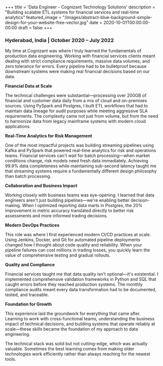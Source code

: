 +++
title = 'Data Engineer - Cognizant Technology Solutions'
description = "Building scalable ETL systems for financial services and real-time analytics"
featured_image = "/images/abstract-blue-background-simple-design-for-your-website-free-vector.jpg"
date = 2020-10-01T00:00:00-00:00
draft = false
+++

### Hyderabad, India | October 2020 – July 2022

My time at Cognizant was where I truly learned the fundamentals of production data engineering. Working with financial services clients meant dealing with strict compliance requirements, massive data volumes, and zero tolerance for errors. Every pipeline had to be bulletproof because downstream systems were making real financial decisions based on our data.

**Financial Data at Scale**

The technical challenges were substantial—processing over 200GB of financial and customer data daily from a mix of cloud and on-premises sources. Using PySpark and Postgres, I built ETL workflows that had to maintain data lineage for audit purposes while meeting aggressive SLA requirements. The complexity came not just from volume, but from the need to harmonize data from legacy mainframe systems with modern cloud applications.

**Real-Time Analytics for Risk Management**

One of the most impactful projects was building streaming pipelines using Kafka and PySpark that powered real-time analytics for risk and operations teams. Financial services can't wait for batch processing—when market conditions change, risk models need fresh data immediately. Achieving 99.9% data completeness while maintaining sub-second latency taught me that streaming systems require a fundamentally different design philosophy than batch processing.

**Collaboration and Business Impact**

Working closely with business teams was eye-opening. I learned that data engineers aren't just building pipelines—we're enabling better decision-making. When I optimized reporting data marts in Postgres, the 20% improvement in metric accuracy translated directly to better risk assessments and more informed trading decisions.

**Modern DevOps Practices**

This role was where I first experienced modern CI/CD practices at scale. Using Jenkins, Docker, and Git for automated pipeline deployments changed how I thought about code quality and reliability. When your pipeline failures can cost millions in trading losses, you quickly learn the value of comprehensive testing and gradual rollouts.

**Quality and Compliance**

Financial services taught me that data quality isn't optional—it's existential. I implemented comprehensive validation frameworks in Python and SQL that caught errors before they reached production systems. The monthly compliance audits meant every data transformation had to be documented, tested, and traceable.

**Foundation for Growth**

This experience laid the groundwork for everything that came after. Learning to work with cross-functional teams, understanding the business impact of technical decisions, and building systems that operate reliably at scale—these skills became the foundation of my approach to data engineering.

The technical stack was solid but not cutting-edge, which was actually valuable. Sometimes the best learning comes from making older technologies work efficiently rather than always reaching for the newest tools.